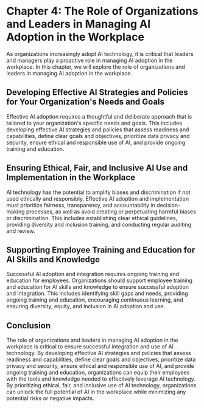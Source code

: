 Chapter 4: The Role of Organizations and Leaders in Managing AI Adoption in the Workplace
=========================================================================================

As organizations increasingly adopt AI technology, it is critical that leaders and managers play a proactive role in managing AI adoption in the workplace. In this chapter, we will explore the role of organizations and leaders in managing AI adoption in the workplace.

Developing Effective AI Strategies and Policies for Your Organization's Needs and Goals
---------------------------------------------------------------------------------------

Effective AI adoption requires a thoughtful and deliberate approach that is tailored to your organization's specific needs and goals. This includes developing effective AI strategies and policies that assess readiness and capabilities, define clear goals and objectives, prioritize data privacy and security, ensure ethical and responsible use of AI, and provide ongoing training and education.

Ensuring Ethical, Fair, and Inclusive AI Use and Implementation in the Workplace
--------------------------------------------------------------------------------

AI technology has the potential to amplify biases and discrimination if not used ethically and responsibly. Effective AI adoption and implementation must prioritize fairness, transparency, and accountability in decision-making processes, as well as avoid creating or perpetuating harmful biases or discrimination. This includes establishing clear ethical guidelines, providing diversity and inclusion training, and conducting regular auditing and review.

Supporting Employee Training and Education for AI Skills and Knowledge
----------------------------------------------------------------------

Successful AI adoption and integration requires ongoing training and education for employees. Organizations should support employee training and education for AI skills and knowledge to ensure successful adoption and integration. This includes identifying skill gaps and needs, providing ongoing training and education, encouraging continuous learning, and ensuring diversity, equity, and inclusion in AI adoption and use.

Conclusion
----------

The role of organizations and leaders in managing AI adoption in the workplace is critical to ensure successful integration and use of AI technology. By developing effective AI strategies and policies that assess readiness and capabilities, define clear goals and objectives, prioritize data privacy and security, ensure ethical and responsible use of AI, and provide ongoing training and education, organizations can equip their employees with the tools and knowledge needed to effectively leverage AI technology. By prioritizing ethical, fair, and inclusive use of AI technology, organizations can unlock the full potential of AI in the workplace while minimizing any potential risks or negative impacts.



